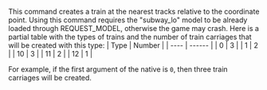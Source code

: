This command creates a train at the nearest tracks relative to the coordinate point. Using this command requires the "subway_lo" model to be already loaded through REQUEST_MODEL, otherwise the game may crash.
Here is a partial table with the types of trains and the number of train carriages that will be created with this type:
| Type | Number |
| ---- | ------ |
| 0    | 3      |
| 1    | 2      |
| 10   | 3      |
| 11   | 2      |
| 12   | 1      |

For example, if the first argument of the native is `0`, then three train carriages will be created.

